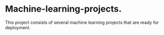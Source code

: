 # Machine-learning-projects.
This project consists of several machine learning projects that are ready for deployment.
